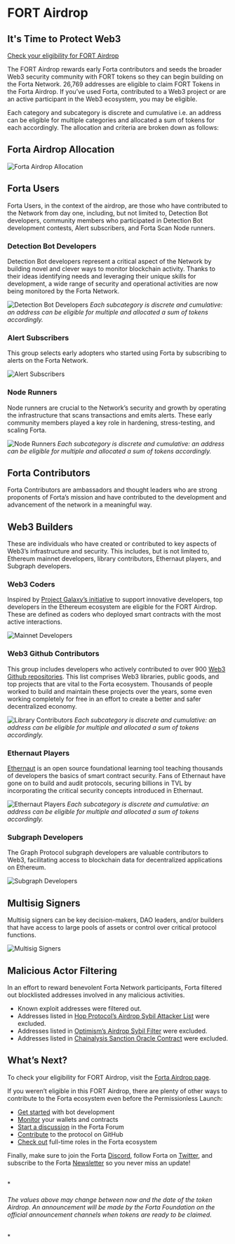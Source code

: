 # FORT Airdrop

<h2>It's Time to Protect Web3</h2>

[Check your eligibility for FORT Airdrop](https://airdrop.forta.network)

The FORT Airdrop rewards early Forta contributors and seeds the broader Web3 security community with FORT tokens so they can begin building on the Forta Network. 26,769 addresses are eligible to claim FORT Tokens in the Forta Airdrop. If you’ve used Forta, contributed to a Web3 project or are an active participant in the Web3 ecosystem, you may be eligible.

Each category and subcategory is discrete and cumulative i.e. an address can be eligible for multiple categories and allocated a sum of tokens for each accordingly. The allocation and criteria are broken down as follows:

## Forta Airdrop Allocation

![Forta Airdrop Allocation](airdrop-table1.png)

## Forta Users

Forta Users, in the context of the airdrop, are those who have contributed to the Network from day one, including, but not limited to, Detection Bot developers, community members who participated in Detection Bot development contests, Alert subscribers, and Forta Scan Node runners.

### Detection Bot Developers

Detection Bot developers represent a critical aspect of the Network by building novel and clever ways to monitor blockchain activity. Thanks to their ideas identifying needs and leveraging their unique skills for development, a wide range of security and operational activities are now being monitored by the Forta Network.

![Detection Bot Developers](airdrop-table2.png)
*Each subcategory is discrete and cumulative: an address can be eligible for multiple and allocated a sum of tokens accordingly.*

### Alert Subscribers

This group selects early adopters who started using Forta by subscribing to alerts on the Forta Network.

![Alert Subscribers](airdrop-table3.png)

### Node Runners

Node runners are crucial to the Network’s security and growth by operating the infrastructure that scans transactions and emits alerts. These early community members played a key role in hardening, stress-testing, and scaling Forta.

![Node Runners](airdrop-table4.png)
*Each subcategory is discrete and cumulative: an address can be eligible for multiple and allocated a sum of tokens accordingly.*

## Forta Contributors

Forta Contributors are ambassadors and thought leaders who are strong proponents of Forta’s mission and have contributed to the development and advancement of the network in a meaningful way.

## Web3 Builders

These are individuals who have created or contributed to key aspects of Web3’s infrastructure and security. This includes, but is not limited to, Ethereum mainnet developers, library contributors, Ethernaut players, and Subgraph developers.

### Web3 Coders

Inspired by [Project Galaxy’s initiative](https://blog.galaxy.eco/project-galaxy-announces-shadowy-super-coder-nft-pack-with-300-million-worth-of-perks-c5cb9ea2d18a) to support innovative developers, top developers in the Ethereum ecosystem are eligible for the FORT Airdrop. These are defined as coders who deployed smart contracts with the most active interactions.

![Mainnet Developers](airdrop-table5.png)

### Web3 Github Contributors

This group includes developers who actively contributed to over 900 [Web3 Github repositories](https://docs.google.com/spreadsheets/d/1VgLQIiceycJf0i6gofPTWi05UCfJJ4PURBEvkSCLG-E/edit?usp=sharing). This list comprises Web3 libraries, public goods, and top projects that are vital to the Forta ecosystem. Thousands of people worked to build and maintain these projects over the years, some even working completely for free in an effort to create a better and safer decentralized economy.

![Library Contributors](airdrop-table6.png)
*Each subcategory is discrete and cumulative: an address can be eligible for multiple and allocated a sum of tokens accordingly.*

### Ethernaut Players

[Ethernaut](https://ethernaut.openzeppelin.com) is an open source foundational learning tool teaching thousands of developers the basics of smart contract security. Fans of Ethernaut have gone on to build and audit protocols, securing billions in TVL by incorporating the critical security concepts introduced in Ethernaut.

![Ethernaut Players](airdrop-table7.png)
*Each subcategory is discrete and cumulative: an address can be eligible for multiple and allocated a sum of tokens accordingly.*

### Subgraph Developers

The Graph Protocol subgraph developers are valuable contributors to Web3, facilitating access to blockchain data for decentralized applications on Ethereum.

![Subgraph Developers](airdrop-table8.png)

## Multisig Signers

Multisig signers can be key decision-makers, DAO leaders, and/or builders that have access to large pools of assets or control over critical protocol functions.

![Multisig Signers](airdrop-table9.png)

## Malicious Actor Filtering

In an effort to reward benevolent Forta Network participants, Forta filtered out blocklisted addresses involved in any malicious activities.

- Known exploit addresses were filtered out.
- Addresses listed in [Hop Protocol’s Airdrop Sybil Attacker List](https://github.com/hop-protocol/hop-airdrop/blob/master/src/data/eliminatedSybilAttackers.csv) were excluded.
- Addresses listed in [Optimism’s Airdrop Sybil Filter](https://docs.google.com/spreadsheets/d/1kUAt-vrkID0yBkic72djWRxdliK8W_5rBGxq6-Iv3cg/edit#gid=822397105) were excluded.
- Addresses listed in [Chainalysis Sanction Oracle Contract](https://go.chainalysis.com/chainalysis-oracle-docs.html) were excluded.

## What’s Next?

To check your eligibility for FORT Airdrop, visit the [Forta Airdrop page](https://airdrop.forta.network).

If you weren’t eligible in this FORT Airdrop, there are plenty of other ways to contribute to the Forta ecosystem even before the Permissionless Launch:

- [Get started](https://forta.org/developers/) with bot development
- [Monitor](https://app.forta.network/) your wallets and contracts
- [Start a discussion](https://gov.forta.network/) in the Forta Forum
- [Contribute](https://github.com/forta-network) to the protocol on GitHub
- [Check out](https://boards.greenhouse.io/forta) full-time roles in the Forta ecosystem

Finally, make sure to join the Forta [Discord](https://discord.com/invite/fortanetwork), follow Forta on [Twitter](https://twitter.com/fortanetwork), and subscribe to the Forta [Newsletter](https://forta.substack.com/) so you never miss an update!

<br>
*<h6>The values above may change between now and the date of the token Airdrop. An announcement will be made by the Forta Foundation on the official announcement channels when tokens are ready to be claimed.</h6>*